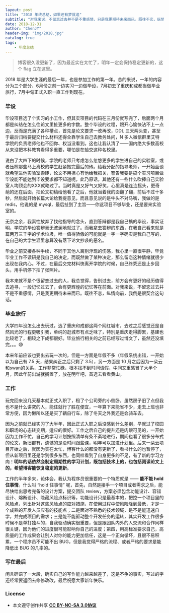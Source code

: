 ```yaml
---
layout: post
title: "2018 年终总结，如果还有梦就追"
subtitle: "对我来说，不留恋过去并不是不重感情，只是我更期待未来而已。既往不恋，纵情向前，我倒是很契合这句话。"
date: 2018-12-31
author: "ChenJY"
header-img: "img/2018.jpg"
catalog: true
tags: 
    - 年度总结
---
```


> 博客很久没更新了，因为最近实在太忙了，明年一定会保持稳定更新的，这个 flag 立在这里。

2018 年是大学生涯的最后一年，也是参加工作的第一年。总的来说，一年的内容分为三个部分，6月份之前一边实习一边做毕设，7月初去了重庆和成都当做毕业旅行，7月中旬正式入职一直工作到现在。

### 毕设

毕设项目选了个实习的小工作，但其实项目的代码在三月份就写完了，后面两个月都是纠结在怎么往论文里扯更多的字数。整个毕设的过程，跟开心愉快沾不上一点边，反而是充满了各种槽点，首先是论文要求一改再改，DDL 三天两头变，甚至于最后归档要提交什么材料还得全靠学生自己去教务处问，N 多人微信群里艾特学院的负责老师他也不回你、权当没看到。这也让我认清了——国内绝大多数高校从来没把本科教育看得多重要，哪怕是在蛤交这种名校里。

说白了大四下的时候，学院的老师只考虑怎么忽悠更多的学生进自己的实验室，或者压榨那些马上离校的学生赶紧搬完最后的砖。给我分配的指导老师，一开始面谈就希望进他实验室搬砖，论文不用担心有他给我把关，警告我要是搞个实习项目做毕设能不能达到毕设要求都不知道呢，此乃原话，其他还有一些什么吹捧自己实验室人均顶会的XXX就略过了。当时真是又好气又好笑，心里真是连连摇头，更奇葩的还在后面，把论文初稿给他看了之后，他就当着我的面翻了翻，前后不过十多秒，然后就开始长篇大论给我提意见，而且意见说的是牛头不对马嘴，我做的是 redis，他说的是 mysql，最后扯到了主旨——你这项目不够毕业，还是要来实验室的。

无奈之余，我索性放弃了找他指导的念头，直到答辩都是我自己搞的毕设，事实证明，学院的毕设答辩毫无波澜地就过了。而我拿去答辩的东西，在我自己看来就是篇两万三千字的学术垃圾，唯一值得骄傲的可能就是一字一字确实是我自己写的，在自己的大学生涯里总算没有落下论文抄袭的恶名。

毕业之前交接各种手续，不同于其他人离别浮现的伤感，我心里一直很平静，毕竟毕业工作不读研是我自己的决定，而既然做了某种决定，那么留恋这种情绪就很少出现在我内心。不过，在最后交完材料快离开学院的时候，自己终究还是止步回头，用手机停下拍了张照片。

我本来就不是个很留恋过去的人，我总觉得，告别过去，前方会有更好的经历值得去追寻，一段记忆过去了，会有更辉煌的记忆等在前面。对我来说，不留恋过去并不是不重感情，只是我更期待未来而已。既往不恋，纵情向前，我倒是很契合这句话。

### 毕业旅行

大学四年没怎么出去玩过，选了重庆和成都这两个网红城市，去过之后感觉还是自然风光的行程更吸引我，单纯的逛城市有点乏味了，特别是重庆走得脚累，基建也比较老了，相较之下成都很好。毕业旅行相关的之前已经写过博文了，虽然还没填完。。。😅

本来年前应该也要出去玩一次的，但是一方面是年假不多（年假系统出错，一开始以为自己有 7.5 天，结果纠正之后只剩了 3.5），另一方面是 10 月之后因为一朵云和swan的关系，工作非常忙碌，根本找不到时间请假，中间又重感冒了大半个月，因此年前出游就搁置了，放在明年吧，首选去看看黄山。

### 工作

玩完回来没几天基本就正式入职了，租了个公司旁的小侧卧，虽然房子旧了点但我也不是什么讲究的人，能住就行了胜在便宜，一年算下来能省不少，走去上班也非常方便，因为懒所以还是买了辆自行车，除了冬天之外我还是会骑车去。

因为之前就已经实习了大半年，因此正式入职之后没感到什么差别，早就过了校园和职场的心态转变期，适应的很好。工作之后自己的提升还是肉眼可见的，一开始因为工作不忙，自己的学习计划按照清单有条不紊地进行，期间也看了很多分布式的论文，新旧都有，遗憾的是没时间跟些课，明年可以加进计划里。后来一朵云项目开始之后，就因为实在太忙，博客什么的都没有更新了，看书什么的也暂停了，但从新项目里还是学到很多东西，也同样看到了自身更多的不足，有了新的学习方向！**明年的话依然会制定周期性的学习计划，既包括技术上的，也包括阅读论文上的，希望博客能恢复稳定的更新**。

工作的半年多来，论体会，我认为程序员很重要的一个特质就是 —— **能不能 hold 住事情**。什么叫 “hold 住事情” 呢，首先，自然是接手一个项目或者需求之后，能尽快给出思考完备的设计方案，提交团队 review，方案必须包含功能设计、容错设计、熔断设计、隐藏风险点标识等，功能设计只是最基本的，把控一个项目里的风险点，列出针对这些风险点的应对措施，在使用过程中使风险降到最低，才是一个成熟的开发人员应有的技能点；二是面对不熟悉的技术领域，是不是能迅速自学，并完成项目的需求；三是能不能驱动整个开发任务的运转，其实开发工作很多时候不是单打独斗的，自我驱动确实很重要，但是跟团队内外的人交流和合作同样很关键，因为他们的进度很可能影响你自己的进度；第四，用高标准要求自己，高质量的工作成果会让别人对你的能力更加信任，这是一个正向循坏，且很不易积累，一个程序员不可能不出 BUG，但是我觉得严格的流程、或者严格的要求是能降低出 BUG 的几率的。

### 写在最后

闲言碎语了一大段，确实自己的写作能力越来越差了，这是不争的事实，写过的字还经常要返回去修修改改，最后祝愿大家新年快乐。

### License
* 本文遵守创作共享 <a href="https://creativecommons.org/licenses/by-nc-sa/3.0/cn/" target="_blank"><b>CC BY-NC-SA 3.0协议</b></a>





